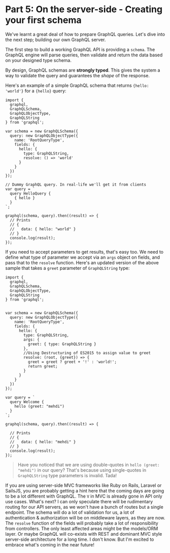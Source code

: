 # Part 5: On the server-side - Creating your first schema

We've learnt a great deal of how to prepare GraphQL queries. Let's dive into the next step; building our own GraphQL server.

The first step to build a working GraphQL API is providing a `schema`. The GraphQL engine will parse queries, then validate and return the data based on your designed type schema.

By design, GraphQL schemas are **strongly typed**. This gives the system a way to validate the query and guarantees the *shape* of the response.

Here's an example of a simple GraphQL schema that returns `{hello: 'world'}` for a `{hello}` query:

```
import {
  graphql,
  GraphQLSchema,
  GraphQLObjectType,
  GraphQLString
} from 'graphql';

var schema = new GraphQLSchema({
  query: new GraphQLObjectType({
    name: 'RootQueryType',
    fields: {
      hello: {
        type: GraphQLString,
        resolve: () => 'world'
      }
    }
  })
});

// Dummy GraphQL query. In real-life we'll get it from clients
var query = `
  query HelloQuery {
    { hello }
  }
`;

graphql(schema, query).then((result) => {
  // Prints
  // {
  //   data: { hello: "world" }
  // }
  console.log(result);
});

```

If you need to accept parameters to get results, that's easy too. We need to define what type of parameter we accept via an `args` object on fields, and pass that to the `resolve` function. Here's an updated version of the above sample that takes a `greet` parameter of `GraphQLString` type:

```
import {
  graphql,
  GraphQLSchema,
  GraphQLObjectType,
  GraphQLString
} from 'graphql';


var schema = new GraphQLSchema({
  query: new GraphQLObjectType({
    name: 'RootQueryType',
    fields: {
      hello: {
        type: GraphQLString,
        args: {
          greet: { type: GraphQLString }
        },
        //Using Destructuring of ES2015 to assign value to greet
        resolve: (root, {greet}) => {
          greet = greet ? greet + '!' : 'world!';
          return greet;
        }
      }
    }
  })
});

var query = `
  query Welcome {
    hello (greet: "mehdi")
  }
`;

graphql(schema, query).then((result) => {

  // Prints
  // {
  //   data: { hello: "mehdi" }
  // }
  console.log(result);
});

```

> Have you noticed that we are using double-quotes in `hello (greet: "mehdi")` in our query? That's because using single-quotes in `GraphQLString` type parameters is invalid. Tada!

If you are using server-side MVC frameworks like Ruby on Rails, Laravel or SailsJS, you are probably getting a hint here that the coming days are going to be a lot different with GraphQL. The `V` in MVC is already gone in API only use cases. What's next? I can only speculate there will be rudimentary routing for our API servers, as we won't have a bunch of routes but a single endpoint. The schema will do a lot of validation for us, a lot of authentication & authorization will be on middleware layers, as they are now. The `resolve` function of the fields will probably take a lot of responsibility from controllers. The only least affected areas might be the models/ORM layer. Or maybe GraphQL will co-exists with REST and dominant MVC style server-side architecture for a long time. I don't know. But I'm excited to embrace what's coming in the near future!
